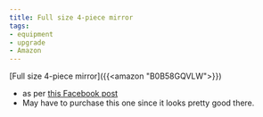 ```yaml
---
title: Full size 4-piece mirror
tags:
- equipment
- upgrade
- Amazon
---
```

[Full size 4-piece mirror]({{<amazon "B0B58GQVLW">}})
- as per [this Facebook post](https://www.facebook.com/groups/399267275508711/posts/535294815239289/)
- May have to purchase this one since it looks pretty good there.
